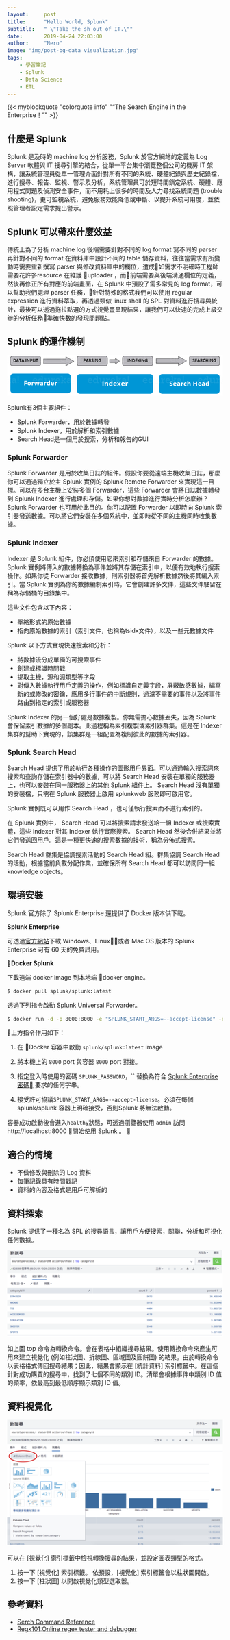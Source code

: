 ```yaml
---
layout:     post
title:      "Hello World, Splunk"
subtitle:   " \"Take the sh out of IT.\""
date:       2019-04-24 22:03:00
author:     "Nero"
image: "img/post-bg-data visualization.jpg"
tags:
    - 學習筆記
    - Splunk
    - Data Science
    - ETL
---
```


{{< myblockquote "colorquote info" "“The Search Engine in the Enterprise！”" >}}


## 什麼是 Splunk


Splunk 是及時的 machine log 分析服務，Splunk 於官方網站的定義為 Log Server 軟體與 IT 搜尋引擎的結合，從單一平台集中瀏覽整個公司的機房 IT 架構，讓系統管理員從單一管理介面針對所有不同的系統、硬體紀錄與歷史紀錄檔，進行搜尋、報告、監視、警示及分析，系統管理員可於短時間鎖定系統、硬體、應用程式問題及偵測安全事件，而不用耗上很多的時間及人力尋找系統問題 (trouble shooting)，更可監視系統，避免服務效能降低或中斷、以提升系統可用度，並依照管理者設定需求提出警示。

## Splunk 可以帶來什麼效益


傳統上為了分析 machine log 後端需要針對不同的 log format 寫不同的 parser 再針對不同的 format 在資料庫中設計不同的 table 儲存資料，往往當需求有所變動時需要重新撰寫 parser 與修改資料庫中的欄位，遭成如需求不明確時工程師需要花許多resource 在維護 uploader ，而前端需要與後端溝通欄位的定義，然後再修正所有對應的前端畫面，在 Splunk 中預設了需多常見的 log format，可以幫助我們處理 parser 任務，針對特殊的格式我們可以使用 regular expression 進行資料萃取，再透過類似 linux shell 的 SPL 對資料進行搜尋與統計，最後可以透過拖拉點選的方式視覺畫呈現結果，讓我們可以快速的完成上級交辦的分析任務準確快數的發現問題點。

## Splunk 的運作機制


![](/img/in-post/2019-04-24-how-world-splunk/splunk-components.png)

Splunk有3個主要組件：
- Splunk Forwarder，用於數據轉發
- Splunk Indexer，用於解析和索引數據
- Search Head是一個用於搜索，分析和報告的GUI

### Splunk Forwarder

Splunk Forwarder 是用於收集日誌的組件。假設你要從遠端主機收集日誌，那麼你可以通過獨立於主  Splunk 實例的 Splunk Remote Forwarder 來實現這一目標。可以在多台主機上安裝多個 Forwarder，這些 Forwarder 會將日誌數據轉發到 Splunk Indexer 進行處理和存儲。如果你想對數據進行實時分析怎麼辦？Splunk Forwarder 也可用於此目的。你可以配置 Forwarder 以即時向 Splunk 索引器發送數據。可以將它們安裝在多個系統中，並即時從不同的主機同時收集數據。

### Splunk Indexer

Indexer 是 Splunk 組件，你必須使用它來索引和存儲來自 Forwarder 的數據。Splunk 實例將傳入的數據轉換為事件並將其存儲在索引中，以便有效地執行搜索操作。如果你從 Forwarder 接收數據，則索引器將首先解析數據然後將其編入索引。當 Splunk 實例為你的數據編制索引時，它會創建許多文件，這些文件駐留在稱為存儲桶的目錄集中。

這些文件包含以下內容：

- 壓縮形式的原始數據
- 指向原始數據的索引（索引文件，也稱為tsidx文件），以及一些元數據文件


Splunk 以下方式實現快速搜索和分析：

- 將數據流分成單獨的可搜索事件
- 創建或標識時間戳
- 提取主機，源和源類型等字段
- 對傳入數據執行用戶定義的操作，例如標識自定義字段，屏蔽敏感數據，編寫新的或修改的密鑰，應用多行事件的中斷規則，過濾不需要的事件以及將事件路由到指定的索引或服務器

Splunk Indexer 的另一個好處是數據複製。你無需擔心數據丟失，因為 Splunk 會保留索引數據的多個副本。此過程稱為索引複製或索引器群集。這是在 Indexer 集群的幫助下實現的，該集群是一組配置為複制彼此的數據的索引器。

### Splunk Search Head

Search Head 提供了用於執行各種操作的圖形用戶界面。可以通過輸入搜索詞來搜索和查詢存儲在索引器中的數據，可以將 Search Head 安裝在單獨的服務器上，也可以安裝在同一服務器上的其他 Splunk 組件上。 Search Head 沒有單獨的安裝檔，只需在 Splunk 服務器上啟用 splunkweb 服務即可啟用它。

Splunk 實例既可以用作 Search Head ，也可僅執行搜索而不進行索引的。

在 Splunk 實例中， Search Head 可以將搜索請求發送給一組 Indexer 或搜索實體，這些 Indexer 對其 Indexer 執行實際搜索。 Search Head 然後合併結果並將它們發送回用戶。這是一種更快速的搜索數據的技術，稱為分佈式搜索。

Search Head 群集是協調搜索活動的 Search Head 組。群集協調 Search Head 的活動，根據當前負載分配作業，並確保所有 Search Head 都可以訪問同一組 knowledge objects。

## 環境安裝


Splunk 官方除了 Splunk Enterprise 還提供了 Docker 版本供下載。

**Splunk Enterprise**

可透過[官方網站](https://www.splunk.com/zh-hant_cn/download/splunk-enterprise.html)下載 Windows、Linux或者 Mac OS 版本的 Splunk Enterprise 可有 60 天的免費試用。

**Docker Splunk**

下載遠端 docker image 到本地端 docker engine。

``` bash
$ docker pull splunk/splunk:latest
```
透過下列指令啟動 Splunk Universal Forwarder。

```bash
$ docker run -d -p 8000:8000 -e "SPLUNK_START_ARGS=--accept-license" -e "SPLUNK_PASSWORD=" --name splunk splunk/splunk:latest
```

上方指令作用如下：

1. 在 Docker 容器中啟動 `splunk/splunk:latest` image

2. 將本機上的 `8000` port 與容器 `8000` port 對接。

3. 指定登入時使用的密碼 `SPLUNK_PASSWORD`，`` 替換為符合 [Splunk Enterprise 密碼](https://docs.splunk.com/Documentation/Splunk/latest/Security/Configurepasswordsinspecfile) 要求的任何字串。

4. 接受許可協議`SPLUNK_START_ARGS=--accept-license`。必須在每個splunk/splunk 容器上明確接受，否則Splunk 將無法啟動。

容器成功啟動後會進入`healthy`狀態，可透過瀏覽器使用 `admin` 訪問 http://localhost:8000 開始使用 Splunk 。

## 適合的情境


- 不做修改與刪除的 Log 資料
- 每筆記錄具有時間戳記
- 資料的內容及格式是用戶可解析的

## 資料探索


Splunk 提供了一種名為 SPL 的搜尋語言，讓用戶方便搜索，關聯，分析和可視化任何數據。

![](/img/in-post/2019-04-24-how-world-splunk/splunk-example.png)

如上圖 top 命令為轉換命令。會在表格中組織搜尋結果。使⽤轉換命令來產⽣可⽤來建⽴視覺化 (例如柱狀圖、折線圖、區域圖及圓餅圖) 的結果。由於轉換命令以表格格式傳回搜尋結果；因此，結果會顯⽰在 [統計資料] 索引標籤中。在這個針對成功購買的搜尋中，找到了七個不同的類別 ID。清單會根據事件中類別 ID 值的頻率，依最⾼到最低順序顯⽰類別 ID 值。

## 資料視覺化

![](/img/in-post/2019-04-24-how-world-splunk/splunk-example2.png)

可以在 [視覺化] 索引標籤中檢視轉換搜尋的結果，並設定圖表類型的格式。
1. 按⼀下 [視覺化] 索引標籤。
依預設，[視覺化] 索引標籤會以柱狀圖開啟。
2. 按⼀下 [柱狀圖] 以開啟視覺化類型選取器。

## 參考資料


- [Serch Command Reference](https://docs.splunk.com/Documentation/Splunk/7.2.5/SearchReference/Abstract)
- [Regx101:Online regex tester and debugger](https://regex101.com/)